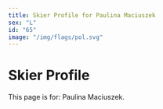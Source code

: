 ```yaml
---
title: Skier Profile for Paulina Maciuszek
sex: "L"
id: "65"
image: "/img/flags/pol.svg" 
---
```


# Skier Profile

This page is for: Paulina Maciuszek.
    